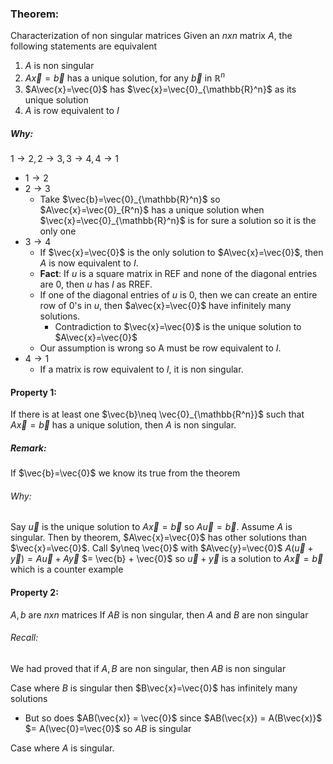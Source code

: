 ### Theorem:
Characterization of non singular matrices
Given an $nxn$ matrix $A$, the following statements are equivalent
1) $A$ is non singular
2) $A\vec{x}=\vec{b}$ has a unique solution, for any $\vec{b}$ in $\mathbb{R}^n$
3) $A\vec{x}=\vec{0}$ has $\vec{x}=\vec{0}_{\mathbb{R}^n}$ as its unique solution
4) $A$ is row equivalent to $I$

##### Why:
$1\to 2, 2\to 3, 3\to 4, 4\to 1$
- $1\to 2$
- $2\to 3$
	- Take $\vec{b}=\vec{0}_{\mathbb{R}^n}$ so $A\vec{x}=\vec{0}_{R^n}$ has a unique solution when $\vec{x}=\vec{0}_{\mathbb{R}^n}$ is for sure a solution so it is the only one
- $3 \to 4$
	- If $\vec{x}=\vec{0}$ is the only solution to $A\vec{x}=\vec{0}$, then $A$ is now equivalent to $I$.
	- **Fact**: If $u$ is a square matrix in REF and none of the diagonal entries are $0$, then $u$ has $I$ as RREF.
	- If one of the diagonal entries of $u$ is $0$, then we can create an entire row of $0$'s in $u$, then $a\vec{x}=\vec{0}$ have infinitely many solutions. 
		- Contradiction to $\vec{x}=\vec{0}$ is the unique solution to $A\vec{x}=\vec{0}$
	- Our assumption is wrong so A must be row equivalent to $I$.
- $4\to 1$
	- If a matrix is row equivalent to $I$, it is non singular.


#### Property 1:
If there is at least one $\vec{b}\neq \vec{0}_{\mathbb{R^n}}$ such that $A\vec{x}=\vec{b}$ has a unique solution, then $A$ is non singular.

##### Remark: 
If $\vec{b}=\vec{0}$ we know its true from the theorem

###### Why:
Say $\vec{u}$ is the unique solution to $A\vec{x}=\vec{b}$ so $A\vec{u}=\vec{b}$.
Assume $A$ is singular. Then by theorem, $A\vec{x}=\vec{0}$ has other solutions than $\vec{x}=\vec{0}$. 
Call $y\neq \vec{0}$ with $A\vec{y}=\vec{0}$ 
$A(\vec{u}+\vec{y}) = A\vec{u}+A\vec{y}$
$= \vec{b} + \vec{0}$
so $\vec{u} + \vec{y}$ is a solution to $A\vec{x}=\vec{b}$ which is a counter example

#### Property 2:
$A,b$ are $nxn$ matrices
If $AB$  is non singular, then $A$ and $B$ are non singular
###### Recall:
We had proved that if $A,B$ are non singular, then $AB$ is non singular

Case where $B$ is singular then $B\vec{x}=\vec{0}$ has infinitely many solutions
- But so does $AB(\vec{x)} = \vec{0}$ since $AB(\vec{x}) = A(B\vec{x)}$
$= A(\vec{0}=\vec{0}$
so $AB$ is singular

Case where $A$ is singular.
